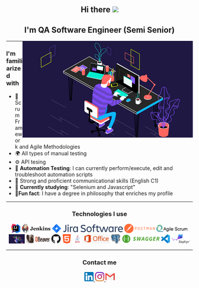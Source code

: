 <div align="center">
  
## Hi there <img src="https://user-images.githubusercontent.com/1303154/88677602-1635ba80-d120-11ea-84d8-d263ba5fc3c0.gif" widht="25px" height="25px">

## I'm  QA Software Engineer (Semi Senior)

<img align="right" alt="GIF" src="https://raw.githubusercontent.com/filtrosofia/filtrosofia/00c61bc920da772a86aff63edc8a8cba2de29427/Assets/coding.gif" width="460" height="261"/>

</div>  
  
<hr>

### I'm familiarized with
  
<p align="left">

- 💎 Scrum Framework and Agile Methodologies 
- 🌍 All types of manual testing
- ⚙️ API tesing 
- 🤖 **Automation Testing**: I  can currently perform/execute, edit and troubleshoot automation scripts
- 🦜 Strong and proficient communicational skills (English C1)
- 📗 **Currently studying**: "Selenium and Javascript"
- 🎁**Fun fact**: I have a degree in philosophy that enriches my profile
  
</p>
  
<div align="center">

  
<hr> 

### Technologies I use
  


<img title="IntelliJ_IDEA" height="25" src="https://github.com/filtrosofia/filtrosofia/blob/main/Assets/IntelliJ_IDEA_Icon.png">
<img title="Jenkins" height="25" src="https://github.com/filtrosofia/filtrosofia/blob/main/Assets/Jenkins_logo_with_title.png">
<img title="Jira" height="25" src="https://github.com/filtrosofia/filtrosofia/blob/main/Assets/Jira%20Software%402x-blue.png">
<img title="Postman" height="25" src="https://github.com/filtrosofia/filtrosofia/blob/main/Assets/Postman_(software).png">
<img title="Agile" height="25" src="https://github.com/filtrosofia/filtrosofia/blob/main/Assets/agile%20scrum.png">
<img title="Coding" height="25" src="https://github.com/filtrosofia/filtrosofia/blob/main/Assets/coding.gif">
<img title="dbeaver" height="25" src="https://github.com/filtrosofia/filtrosofia/blob/main/Assets/dbeaver.png">
<img title="Github" height="25" src="https://github.com/filtrosofia/filtrosofia/blob/main/Assets/github.png">
<img title="HTML" height="25" src="https://github.com/filtrosofia/filtrosofia/blob/main/Assets/html.png">
<img title="Java" height="25" src="https://github.com/filtrosofia/filtrosofia/blob/main/Assets/java-logo-1.png">
<img title="Office" height="25" src="https://github.com/filtrosofia/filtrosofia/blob/main/Assets/kisspng-logo-microsoft-office-2013-office-365-microsoft-of-kellie-higa-resume-5b6b1c32a05cf7.6307183215337462266569.jpg?raw=true">
<img title="Postgre" height="25" src="https://github.com/filtrosofia/filtrosofia/blob/main/Assets/postgre.png">
<img title="Swagger" height="25" src="https://github.com/filtrosofia/filtrosofia/blob/main/Assets/swagger_logo_1.png">
<img title="Vscode" height="25" src="https://github.com/filtrosofia/filtrosofia/blob/main/Assets/vscode.png">
<img title="Mysql" height="25" src="https://github.com/filtrosofia/filtrosofia/blob/main/Assets/zephyr.png">

</div>

<hr> 

<div align="center">
  
### Contact me

<a href="https://www.linkedin.com/in/rafael-burgos-ferrer-05b03a161/">
  <img src="https://github.com/filtrosofia/filtrosofia/blob/main/Assets/linkedin.png" widht="25px" height="25px" />
  <a href="https://www.instagram.com/filtrosofia/">
  <img src="https://github.com/filtrosofia/filtrosofia/blob/main/Assets/instagram.png" widht="25px" height="25px" />
  <a href="https://wa.me/%3C+573177748649%3E
">
  <img src="https://github.com/filtrosofia/filtrosofia/blob/main/Assets/gmail.png" widht="25px" height="25px" />
    
    
